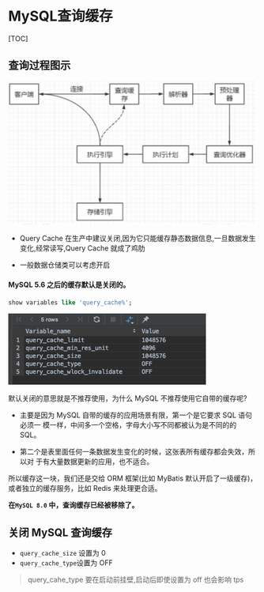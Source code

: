 #  MySQL查询缓存

[TOC]

## 查询过程图示

![image-20200817085839538](../../../assets/image-20200817085839538.png)

- Query Cache 在生产中建议关闭,因为它只能缓存静态数据信息,一旦数据发生变化,经常读写,Query Cache 就成了鸡肋

- 一般数据仓储类可以考虑开启

#### MySQL 5.6 之后的缓存默认是关闭的。

```sql
show variables like 'query_cache%';
```

![image-20200315125004003](../../../assets/image-20200315125004003.png)

默认关闭的意思就是不推荐使用，为什么 MySQL 不推荐使用它自带的缓存呢?

- 主要是因为 MySQL 自带的缓存的应用场景有限，第一个是它要求 SQL 语句必须一 模一样，中间多一个空格，字母大小写不同都被认为是不同的的 SQL。

- 第二个是表里面任何一条数据发生变化的时候，这张表所有缓存都会失效，所以对 于有大量数据更新的应用，也不适合。

所以缓存这一块，我们还是交给 ORM 框架(比如 MyBatis 默认开启了一级缓存)， 或者独立的缓存服务，比如 Redis 来处理更合适。

**在`MySQL 8.0` 中，查询缓存已经被移除了。**

## 关闭 MySQL 查询缓存

- `query_cache_size` 设置为 0
- `query_cache_type`设置为 OFF

> query_cahe_type 要在启动前挂壁,启动后即使设置为 off 也会影响 tps

